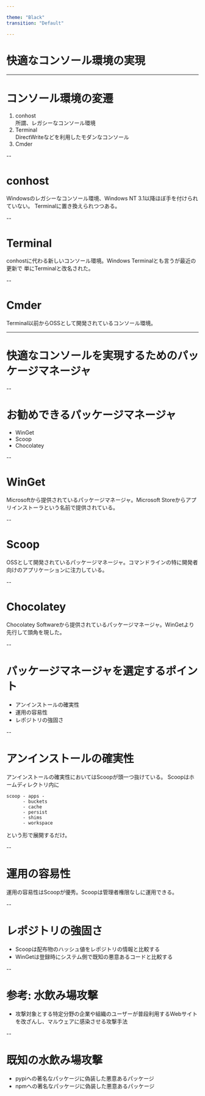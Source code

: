 ```yaml
---

theme: "Black"
transition: "Default"

---
```


# 快適なコンソール環境の実現

---

# コンソール環境の変遷

1. conhost  
  所謂、レガシーなコンソール環境
2. Terminal  
  DirectWriteなどを利用したモダンなコンソール
3. Cmder  
  
--

# conhost

Windowsのレガシーなコンソール環境、Windows NT 3.1以降ほぼ手を付けられていない。
Terminalに置き換えられつつある。


--

# Terminal

conhostに代わる新しいコンソール環境。Windows Terminalとも言うが最近の更新で
単にTerminalと改名された。

--

# Cmder

Terminal以前からOSSとして開発されているコンソール環境。

---

# 快適なコンソールを実現するためのパッケージマネージャ

--

# お勧めできるパッケージマネージャ

* WinGet
* Scoop
* Chocolatey

--

# WinGet

Microsoftから提供されているパッケージマネージャ。Microsoft Storeからアプリインストーラという名前で提供されている。

--

# Scoop

OSSとして開発されているパッケージマネージャ。コマンドラインの特に開発者向けのアプリケーションに注力している。

--

# Chocolatey

Chocolatey Softwareから提供されているパッケージマネージャ。WinGetより先行して頭角を現した。

--

# パッケージマネージャを選定するポイント

* アンインストールの確実性
* 運用の容易性
* レポジトリの強固さ

--

# アンインストールの確実性

アンインストールの確実性においてはScoopが頭一つ抜けている。
Scoopはホームディレクトリ内に

```
scoop - apps - 
      - buckets
      - cache
      - persist
      - shims
      - workspace
```
という形で展開するだけ。

--

# 運用の容易性

運用の容易性はScoopが優秀。Scoopは管理者権限なしに運用できる。

--

# レポジトリの強固さ

* Scoopは配布物のハッシュ値をレポジトリの情報と比較する
* WinGetは登録時にシステム側で既知の悪意あるコードと比較する

--

# 参考: 水飲み場攻撃

* 攻撃対象とする特定分野の企業や組織のユーザーが普段利用するWebサイトを改ざんし、マルウェアに感染させる攻撃手法

--

# 既知の水飲み場攻撃

* pypiへの著名なパッケージに偽装した悪意あるパッケージ
* npmへの著名なパッケージに偽装した悪意あるパッケージ

